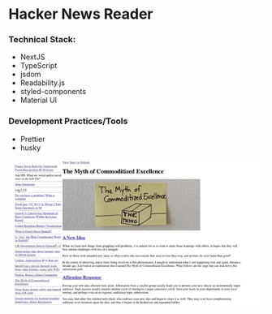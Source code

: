 # Hacker News Reader

### Technical Stack:

- NextJS
- TypeScript
- jsdom
- Readability.js
- styled-components
- Material UI

### Development Practices/Tools

- Prettier
- husky

<p align="center">
  <img src="0.0.1_screenshot.gif" title="0.0.1 Hackernews Reader Mode"
  alt="0.0.1 Hackernews Reader Mode">
</p>
